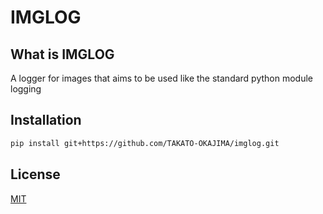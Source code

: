 # IMGLOG

## What is IMGLOG

A logger for images that aims to be used like the standard python module logging

## Installation

``` sh
pip install git+https://github.com/TAKATO-OKAJIMA/imglog.git
```

## License

[MIT](LICENSE)